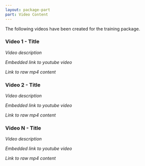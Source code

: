 ```yaml
---
layout: package-part
part: Video Content
---
```


The following videos have been created for the training package.

### Video 1 - Title

_Video description_

_Embedded link to youtube video_

_Link to raw mp4 content_

### Video 2 - Title

_Video description_

_Embedded link to youtube video_

_Link to raw mp4 content_

### Video N - Title

_Video description_

_Embedded link to youtube video_

_Link to raw mp4 content_
